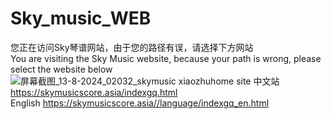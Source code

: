 # Sky_music_WEB
您正在访问Sky琴谱网站，由于您的路径有误，请选择下方网站\
You are visiting the Sky Music website, because your path is wrong, please select the website below
![屏幕截图_13-8-2024_02032_skymusic xiaozhuhome site](https://github.com/user-attachments/assets/61276445-e5bf-4d3c-b9c5-689b9d2fb261)
中文站 https://skymusicscore.asia/indexgq.html \
English https://skymusicscore.asia//language/indexgq_en.html
